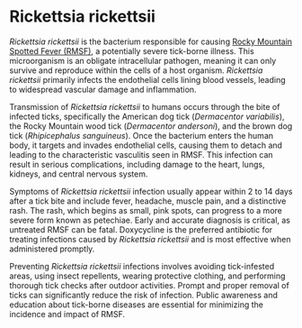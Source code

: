 <!--
source: GPT-4o
tags: ticks bacteria
-->

# Rickettsia rickettsii

*Rickettsia rickettsii* is the bacterium responsible for causing [Rocky Mountain Spotted Fever (RMSF)](../rocky-mountain-spotted-fever), a potentially severe tick-borne illness. This microorganism is an obligate intracellular pathogen, meaning it can only survive and reproduce within the cells of a host organism. *Rickettsia rickettsii* primarily infects the endothelial cells lining blood vessels, leading to widespread vascular damage and inflammation.

Transmission of *Rickettsia rickettsii* to humans occurs through the bite of infected ticks, specifically the American dog tick (*Dermacentor variabilis*), the Rocky Mountain wood tick (*Dermacentor andersoni*), and the brown dog tick (*Rhipicephalus sanguineus*). Once the bacterium enters the human body, it targets and invades endothelial cells, causing them to detach and leading to the characteristic vasculitis seen in RMSF. This infection can result in serious complications, including damage to the heart, lungs, kidneys, and central nervous system.

Symptoms of *Rickettsia rickettsii* infection usually appear within 2 to 14 days after a tick bite and include fever, headache, muscle pain, and a distinctive rash. The rash, which begins as small, pink spots, can progress to a more severe form known as petechiae. Early and accurate diagnosis is critical, as untreated RMSF can be fatal. Doxycycline is the preferred antibiotic for treating infections caused by *Rickettsia rickettsii* and is most effective when administered promptly.

Preventing *Rickettsia rickettsii* infections involves avoiding tick-infested areas, using insect repellents, wearing protective clothing, and performing thorough tick checks after outdoor activities. Prompt and proper removal of ticks can significantly reduce the risk of infection. Public awareness and education about tick-borne diseases are essential for minimizing the incidence and impact of RMSF.
